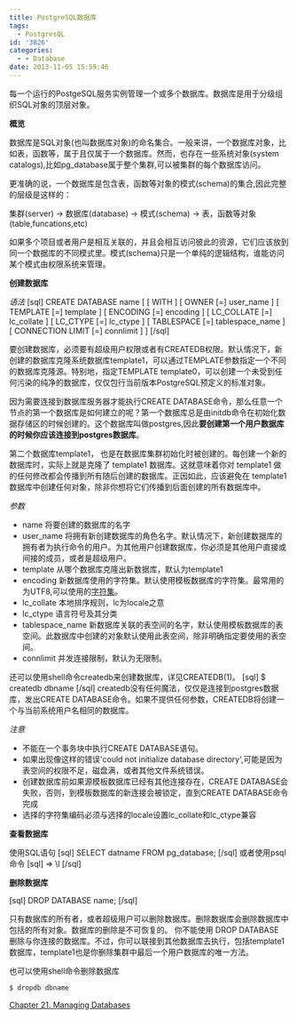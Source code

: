 ```yaml
---
title: PostgreSQL数据库
tags:
  - PostgresQL
id: '3826'
categories:
  - - Database
date: 2013-11-05 15:59:46
---
```


每一个运行的PostgeSQL服务实例管理一个或多个数据库。数据库是用于分级组织SQL对象的顶层对象。
<!-- more -->
**概览**

数据库是SQL对象(也叫数据库对象)的命名集合。一般来讲，一个数据库对象，比如表，函数等，属于且仅属于一个数据库。然而，也存在一些系统对象(system catalogs),比如pg_database属于整个集群,可以被集群的每个数据库访问。

更准确的说，一个数据库是包含表，函数等对象的模式(schema)的集合,因此完整的层级是这样的：

集群(server) -> 数据库(database) -> 模式(schema) -> 表，函数等对象(table,funcations,etc)

如果多个项目或者用户是相互关联的，并且会相互访问彼此的资源，它们应该放到同一个数据库的不同模式里。模式(schema)只是一个单纯的逻辑结构，谁能访问某个模式由权限系统来管理。

**创建数据库**

_语法_
\[sql\]
CREATE DATABASE name
 \[ \[ WITH \] \[ OWNER \[=\] user_name \]
 \[ TEMPLATE \[=\] template \]
 \[ ENCODING \[=\] encoding \]
 \[ LC_COLLATE \[=\] lc_collate \]
 \[ LC_CTYPE \[=\] lc_ctype \]
 \[ TABLESPACE \[=\] tablespace_name \]
 \[ CONNECTION LIMIT \[=\] connlimit \] \]
\[/sql\]

要创建数据库，必须要有超级用户权限或者有CREATEDB权限。默认情况下，新创建的数据库克隆系统数据库template1，可以通过TEMPLATE参数指定一个不同的数据库克隆源。特别地，指定TEMPLATE template0，可以创建一个未受到任何污染的纯净的数据库，仅仅包行当前版本PostgreSQL预定义的标准对象。

因为需要连接到数据库服务器才能执行CREATE DATABASE命令，那么任意一个节点的第一个数据库是如何建立的呢？第一个数据库总是由initdb命令在初始化数据存储区的时候创建的。这个数据库叫做postgres,因此**要创建第一个用户数据库的时候你应该连接到postgres数据库**。

第二个数据库template1， 也是在数据库集群初始化时被创建的。每创建一个新的数据库时，实际上就是克隆了 template1 数据库。这就意味着你对 template1 做的任何修改都会传播到所有随后创建的数据库。正因如此，应该避免在 template1 数据库中创建任何对象，除非你想将它们传播到后面创建的所有数据库中。

_参数_

*   name
将要创建的数据库的名字
*   user_name
将拥有新创建数据库的角色名字。默认情况下，新创建数据库的拥有者为执行命令的用户。为其他用户创建数据库，你必须是其他用户直接或间接的成员，或者是超级用户。
*   template
从哪个数据库克隆出新数据库，默认为template1
*   encoding
新数据库使用的字符集。默认使用模板数据库的字符集。最常用的为UTF8,可以使用的[字符集](http://www.postgresql.org/docs/9.3/static/multibyte.html#MULTIBYTE-CHARSET-SUPPORTED)。
*   lc_collate
本地排序规则，lc为locale之意
*   lc_ctype
语言符号及其分类
*   tablespace_name
新数据库关联的表空间的名字，默认使用模板数据库的表空间。此数据库中创建的对象默认使用此表空间，除非明确指定要使用的表空间。
*   connlimit
并发连接限制，默认为无限制。

还可以使用shell命令createdb来创建数据库，详见CREATEDB(1)。
\[sql\]
$ createdb dbname
\[/sql\]
createdb没有任何魔法，仅仅是连接到postgres数据库，发出CREATE DATABASE命令。如果不提供任何参数，CREATEDB将创建一个与当前系统用户名相同的数据库。

_注意_

*   不能在一个事务块中执行CREATE DATABASE语句。
*   如果出现像这样的错误'could not initialize database directory',可能是因为表空间的权限不足，磁盘满，或者其他文件系统错误。
*   创建数据库前如果源模板数据库已经有其他连接存在，CREATE DATABASE会失败，否则，到模板数据库的新连接会被锁定，直到CREATE DATABASE命令完成
*   选择的字符集编码必须与选择的locale设置lc_collate和lc_ctype兼容

**查看数据库**

使用SQL语句
\[sql\]
SELECT datname FROM pg_database;
\[/sql\]
或者使用psql命令
\[sql\]
=> \\l
\[/sql\]

**删除数据库**

\[sql\]
DROP DATABASE name;
\[/sql\]

只有数据库的所有者，或者超级用户可以删除数据库。删除数据库会删除数据库中包括的所有对象。数据库的删除是不可恢复的。
你不能使用 DROP DATABASE 删除与你连接的数据库。不过，你可以联接到其他数据库去执行，包括template1数据库，template1也是你删除集群中最后一个用户数据库的唯一方法。

也可以使用shell命令删除数据库
```js
$ dropdb dbname
```
[Chapter 21. Managing Databases](http://www.postgresql.org/docs/9.3/static/managing-databases.html)